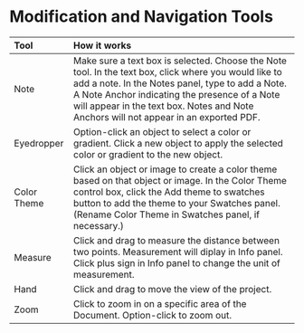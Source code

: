 # Modification and Navigation Tools

| Tool | How it works |
| :--- | :--- |
| Note | Make sure a text box is selected. Choose the Note tool. In the text box, click where you would like to add a note. In the Notes panel, type to add a Note. A Note Anchor indicating the presence of a Note will appear in the text box. Notes and Note Anchors will not appear in an exported PDF. |
| Eyedropper | Option-click an object to select a color or gradient. Click a new object to apply the selected color or gradient to the new object. |
| Color Theme | Click an object or image to create a color theme based on that object or image. In the Color Theme control box, click the Add theme to swatches button to add the theme to your Swatches panel. \(Rename Color Theme in Swatches panel, if necessary.\) |
| Measure | Click and drag to measure the distance between two points. Measurement will diplay in Info panel. Click plus sign in Info panel to change the unit of measurement. |
| Hand | Click and drag to move the view of the project. |
| Zoom | Click to zoom in on a specific area of the Document. Option-click to zoom out. |

